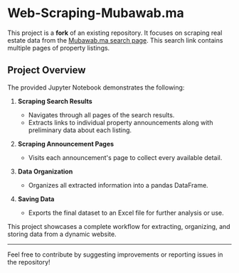 # Web-Scraping-Mubawab.ma  

This project is a **fork** of an existing repository. It focuses on scraping real estate data from the [Mubawab.ma search page](https://www.mubawab.ma/fr/st/casablanca/appartements-a-vendre). This search link contains multiple pages of property listings.  

## Project Overview  

The provided Jupyter Notebook demonstrates the following:  

1. **Scraping Search Results**  
   - Navigates through all pages of the search results.  
   - Extracts links to individual property announcements along with preliminary data about each listing.  

2. **Scraping Announcement Pages**  
   - Visits each announcement's page to collect every available detail.  

3. **Data Organization**  
   - Organizes all extracted information into a pandas DataFrame.  

4. **Saving Data**  
   - Exports the final dataset to an Excel file for further analysis or use.  

This project showcases a complete workflow for extracting, organizing, and storing data from a dynamic website.  

---

Feel free to contribute by suggesting improvements or reporting issues in the repository!  
